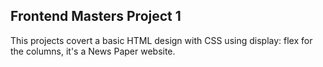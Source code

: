 ## Frontend Masters Project 1

This projects covert a basic HTML design with CSS using display: flex for the columns, it's a News Paper website.
